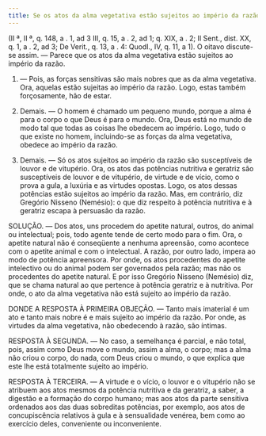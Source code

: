 ```yaml
---
title: Se os atos da alma vegetativa estão sujeitos ao império da razão
---
```


(II ª, II ª, q. 148, a . 1, ad 3 III, q. 15, a . 2, ad 1; q. XIX, a . 2; II Sent., dist. XX, q. 1, a . 2, ad 3; De Verit., q. 13, a . 4: Quodl., IV, q. 11, a 1).
  O oitavo discute-se assim. ― Parece que os atos da alma vegetativa estão sujeitos ao império da razão.  

1. ― Pois, as forças sensitivas são mais nobres que as da alma vegetativa. Ora, aquelas estão sujeitas ao império da razão. Logo, estas também forçosamente, hão de estar.  

2. Demais. ― O homem é chamado um pequeno mundo, porque a alma é para o corpo o que Deus é para o mundo. Ora, Deus está no mundo de modo tal que todas as coisas lhe obedecem ao império. Logo, tudo o que existe no homem, incluindo-se as forças da alma vegetativa, obedece ao império da razão. 

3. Demais. ― Só os atos sujeitos ao império da razão são susceptíveis de louvor e de vitupério. Ora, os atos das potências nutritiva e geratriz são susceptíveis de louvor e de vitupério, de virtude e de vício, como o prova a gula, a luxúria e as virtudes opostas. Logo, os atos dessas potências estão sujeitos ao império da razão.  Mas, em contrário, diz Gregório Nisseno (Nemésio): o que diz respeito à potência nutritiva e à geratriz escapa à persuasão da razão.  

SOLUÇÃO. ― Dos atos, uns procedem do apetite natural, outros, do animal ou intelectual; pois, todo agente tende de certo modo para o fim. Ora, o apetite natural não é conseqüente a nenhuma apreensão, como acontece com o apetite animal e com o intelectual. A razão, por outro lado, impera ao modo de potência apreensora. Por onde, os atos procedentes do apetite intelectivo ou do animal podem ser governados pela razão; mas não os procedentes do apetite natural. E por isso Gregório Nisseno (Nemésio) diz, que se chama natural ao que pertence à potência geratriz e à nutritiva. Por onde, o ato da alma vegetativa não está sujeito ao império da razão.  

DONDE A RESPOSTA À PRIMEIRA OBJEÇÃO. — Tanto mais imaterial é um ato e tanto mais nobre é e mais sujeito ao império da razão. Por onde, as virtudes da alma vegetativa, não obedecendo à razão, são íntimas.  

RESPOSTA À SEGUNDA. ― No caso, a semelhança é parcial, e não total, pois, assim como Deus move o mundo, assim a alma, o corpo; mas a alma não criou o corpo, do nada, com Deus criou o mundo, o que explica que este lhe está totalmente sujeito ao império.  

RESPOSTA À TERCEIRA. ― A virtude e o vício, o louvor e o vitupério não se atribuem aos atos mesmos da potência nutritiva e da geratriz, a saber, a digestão e a formação do corpo humano; mas aos atos da parte sensitiva ordenados aos das duas sobreditas potências, por exemplo, aos atos de concupiscência relativos à gula e à sensualidade venérea, bem como ao exercício deles, conveniente ou inconveniente.